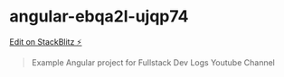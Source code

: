 # angular-ebqa2l-ujqp74

[Edit on StackBlitz ⚡️](https://stackblitz.com/edit/angular-ebqa2l-ujqp74)

> Example Angular project for Fullstack Dev Logs Youtube Channel
